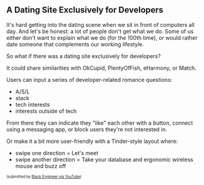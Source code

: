 ## A Dating Site Exclusively for Developers 

It's hard getting into the dating scene when we sit in front of computers all day. And let's be honest: a lot of people don't get what we do. Some of us either don't want to explain what we do (for the 100th time), or would rather date someone that complements our working lifestyle.

So what if there was a dating site exclusively for developers?

It could share similarities with OkCupid, PlentyOfFish, eHarmony, or Match. 

Users can input a series of developer-related romance questions:
* A/S/L
* stack
* tech interests
* interests outside of tech

From there they can indicate they "like" each other with a button, connect using a messaging app, or block users they're not interested in.

Or make it a bit more user-friendly with a Tinder-style layout where:
* swipe one direction = Let's meet
* swipe another direction = Take your database and ergonomic wireless mouse and buzz off


<sub><sup>(submitted by [Black Engineer via YouTube](https://www.youtube.com/post/UgyJnwws8W-ONaB7ifF4AaABCQ))</sub></sup>

